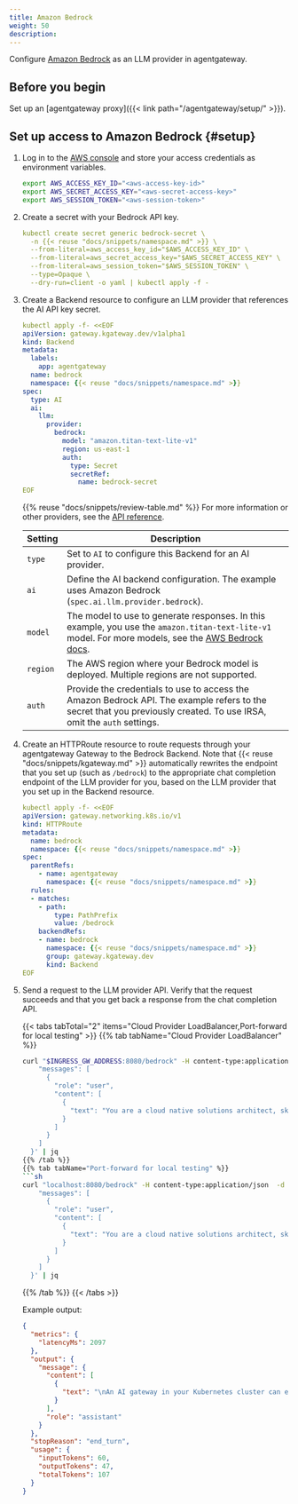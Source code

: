 ```yaml
---
title: Amazon Bedrock
weight: 50
description:
---
```


Configure [Amazon Bedrock](https://aws.amazon.com/bedrock/) as an LLM provider in agentgateway.

## Before you begin

Set up an [agentgateway proxy]({{< link path="/agentgateway/setup/" >}}). 

## Set up access to Amazon Bedrock {#setup}

1. Log in to the [AWS console](https://console.aws.amazon.com) and store your access credentials as environment variables.

   ```bash
   export AWS_ACCESS_KEY_ID="<aws-access-key-id>"
   export AWS_SECRET_ACCESS_KEY="<aws-secret-access-key>"
   export AWS_SESSION_TOKEN="<aws-session-token>"
   ```

2. Create a secret with your Bedrock API key.

   ```yaml
   kubectl create secret generic bedrock-secret \
     -n {{< reuse "docs/snippets/namespace.md" >}} \
     --from-literal=aws_access_key_id="$AWS_ACCESS_KEY_ID" \
     --from-literal=aws_secret_access_key="$AWS_SECRET_ACCESS_KEY" \
     --from-literal=aws_session_token="$AWS_SESSION_TOKEN" \
     --type=Opaque \
     --dry-run=client -o yaml | kubectl apply -f -
   ```

3. Create a Backend resource to configure an LLM provider that references the AI API key secret.
   
   ```yaml
   kubectl apply -f- <<EOF
   apiVersion: gateway.kgateway.dev/v1alpha1
   kind: Backend
   metadata:
     labels:
       app: agentgateway
     name: bedrock
     namespace: {{< reuse "docs/snippets/namespace.md" >}}
   spec:
     type: AI
     ai:
       llm:
         provider:
           bedrock:
             model: "amazon.titan-text-lite-v1"
             region: us-east-1
             auth:
               type: Secret
               secretRef:
                 name: bedrock-secret
   EOF
   ```

   {{% reuse "docs/snippets/review-table.md" %}} For more information or other providers, see the [API reference](/docs/reference/api/#aibackend).

   | Setting     | Description |
   |-------------|-------------|
   | `type`      | Set to `AI` to configure this Backend for an AI provider. |
   | `ai`        | Define the AI backend configuration. The example uses Amazon Bedrock (`spec.ai.llm.provider.bedrock`). |
   | `model`     | The model to use to generate responses. In this example, you use the `amazon.titan-text-lite-v1` model. For more models, see the [AWS Bedrock docs](https://docs.aws.amazon.com/bedrock/latest/userguide/models-supported.html). |
   | `region`    | The AWS region where your Bedrock model is deployed. Multiple regions are not supported. |
   | `auth` | Provide the credentials to use to access the Amazon Bedrock API. The example refers to the secret that you previously created. To use IRSA, omit the `auth` settings.|

4. Create an HTTPRoute resource to route requests through your agentgateway Gateway to the Bedrock Backend. Note that {{< reuse "docs/snippets/kgateway.md" >}} automatically rewrites the endpoint that you set up (such as `/bedrock`) to the appropriate chat completion endpoint of the LLM provider for you, based on the LLM provider that you set up in the Backend resource.
   ```yaml
   kubectl apply -f- <<EOF                                             
   apiVersion: gateway.networking.k8s.io/v1
   kind: HTTPRoute
   metadata:       
     name: bedrock
     namespace: {{< reuse "docs/snippets/namespace.md" >}}
   spec:
     parentRefs:
       - name: agentgateway
         namespace: {{< reuse "docs/snippets/namespace.md" >}}
     rules:
     - matches:
       - path:
           type: PathPrefix
           value: /bedrock
       backendRefs:
       - name: bedrock
         namespace: {{< reuse "docs/snippets/namespace.md" >}}
         group: gateway.kgateway.dev
         kind: Backend
   EOF
   ```
5. Send a request to the LLM provider API. Verify that the request succeeds and that you get back a response from the chat completion API.

   {{< tabs tabTotal="2" items="Cloud Provider LoadBalancer,Port-forward for local testing" >}}
   {{% tab tabName="Cloud Provider LoadBalancer" %}}
   ```sh
   curl "$INGRESS_GW_ADDRESS:8080/bedrock" -H content-type:application/json -d '{
       "messages": [
         {
           "role": "user",
           "content": [
             {
               "text": "You are a cloud native solutions architect, skilled in explaining complex technical concepts such as API Gateway, microservices, LLM operations, kubernetes, and advanced networking patterns. Write me a 20-word pitch on why I should use an AI gateway in my Kubernetes cluster."
             }
           ]
         }
       ]
     }' | jq
   {{% /tab %}}
   {{% tab tabName="Port-forward for local testing" %}}
   ```sh
   curl "localhost:8080/bedrock" -H content-type:application/json  -d '{
       "messages": [
         {
           "role": "user",
           "content": [
             {
               "text": "You are a cloud native solutions architect, skilled in explaining complex technical concepts such as API Gateway, microservices, LLM operations, kubernetes, and advanced networking patterns. Write me a 20-word pitch on why I should use an AI gateway in my Kubernetes cluster."
             }
           ]
         }
       ]
     }' | jq
   ```
   {{% /tab %}}
   {{< /tabs >}}

   Example output: 
   ```json
   {
     "metrics": {
       "latencyMs": 2097
     },
     "output": {
       "message": {
         "content": [
           {
             "text": "\nAn AI gateway in your Kubernetes cluster can enhance performance, scalability, and security while simplifying complex operations. It provides a centralized entry point for AI workloads, automates deployment and management, and ensures high availability."
           }
         ],
         "role": "assistant"
       }
     },
     "stopReason": "end_turn",
     "usage": {
       "inputTokens": 60,
       "outputTokens": 47,
       "totalTokens": 107
     }
   }
   ```
